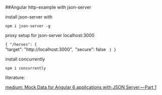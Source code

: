 ##Angular http-example with json-server

install json-server with

`npm i json-server -g`

proxy setup for json-server localhost:3000

`{
  "/heroes":
   { `  
   "target": "http://localhost:3000",`
    `"secure": false`
 `
  `}
}`

install concurrently

`npm i concurrently`

literature:

[medium: Mock Data for Angular 6 applications with JSON Server — Part 1 ](https://medium.com/@kaustubhtalathi/mock-data-for-angular-5-applications-with-json-server-part-1-d377eced223b)